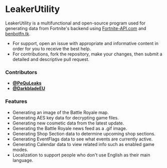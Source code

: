 # LeakerUtility
LeakerUtility is a multifunctional and open-source program used for generating data from Fortnite's backend using [Fortnite-API.com](https://fortnite-api.com/) and [benbotfn.tk](https://benbotfn.tk).

- For support, open an issue with appropriate and informative content in order for you to receive the best help.
- For contributions, fork the repository, make your changes, then submit a detailed and descriptive pull request.

### Contributors
- [**@PeQuLeaks**](https://twitter.com/PeQuLeaks)
- [**@DarkbladeEU**](https://twitter.com/DarkbladeEU)

### Features
- Generating an image of the Battle Royale map.
- Generating AES key data for decrypting game files.
- Generating new cosmetic data from the latest update.
- Generating the Battle Royale news feed as a .gif image.
- Generating Shop Section data to determine upcoming shop sections.
- Generating EventFlags data to see what events are currently active.
- Generating Calendar data to view related info such as enabled game modes.
- Localization to support people who don't use English as their main language.
